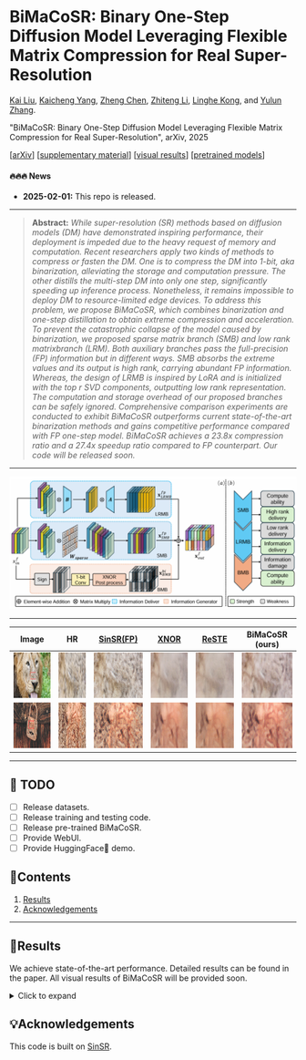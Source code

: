 # BiMaCoSR: Binary One-Step Diffusion Model Leveraging Flexible Matrix Compression for Real Super-Resolution

[Kai Liu](https://kai-liu001.github.io/), [Kaicheng Yang](https://racoonykc.github.io/), [Zheng Chen](https://zhengchen1999.github.io/), [Zhiteng Li](https://zhitengli.github.io/), [Linghe Kong](https://www.cs.sjtu.edu.cn/~linghe.kong/), and [Yulun Zhang](http://yulunzhang.com/).

"BiMaCoSR: Binary One-Step Diffusion Model Leveraging Flexible Matrix Compression for Real Super-Resolution", arXiv, 2025

[[arXiv]()] [[supplementary material]()] [[visual results]()] [[pretrained models]()]

#### 🔥🔥🔥 News

- **2025-02-01:** This repo is released.

---

> **Abstract:** *While super-resolution (SR) methods based on diffusion models (DM) have demonstrated inspiring performance, their deployment is impeded due to the heavy request of memory and computation. Recent researchers apply two kinds of methods to compress or fasten the DM. One is to compress the DM into 1-bit, aka binarization, alleviating the storage and computation pressure. The other distills the multi-step DM into only one step, significantly speeding up inference process. Nonetheless, it remains impossible to deploy DM to resource-limited edge devices. To address this problem, we propose BiMaCoSR, which combines binarization and one-step distillation to obtain extreme compression and acceleration. To prevent the catastrophic collapse of the model caused by binarization, we proposed sparse matrix branch (SMB) and low rank matrixbranch (LRM). Both auxiliary branches pass the full-precision (FP) information but in different ways. SMB absorbs the extreme values and its output is high rank, carrying abundant FP information. Whereas, the design of LRMB is inspired by LoRA and is initialized with the top r SVD components, outputting low rank representation. The computation and storage overhead of our proposed branches can be safely ignored. Comprehensive comparison experiments are conducted to exhibit BiMaCoSR outperforms current state-of-the-art binarization methods and gains competitive performance compared with FP one-step model. BiMaCoSR achieves a 23.8x compression ratio and a 27.4x speedup ratio compared to FP counterpart. Our code will be released soon.* 

---

![](figs/overview.png)

---

| Image | HR | [SinSR(FP)](https://github.com/wyf0912/SinSR) | [XNOR](https://arxiv.org/abs/1603.05279) |  [ReSTE](https://github.com/DravenALG/ReSTE)  | BiMaCoSR (ours) |
| :--: | :--: | :--: | :--: | :--: | :--: |
| <img src="figs/visual/0809_HR_with_box.png" height=80> | <img src="figs/visual/0809_HR.png" height=80> | <img src="figs/visual/0809_sinsr.png" height=80> | <img src="figs/visual/0809_XNOR.png" height=80> | <img src="figs/visual/0809_ReSTE.png" height=80> | <img src="figs/visual/0809_ours.png" height=80> |
| <img src="figs/visual/0885_HR_with_box.png" height=80> | <img src="figs/visual/0885_HR.png" height=80> | <img src="figs/visual/0885_sinsr.png" height=80> | <img src="figs/visual/0885_XNOR.png" height=80> | <img src="figs/visual/0885_ReSTE.png" height=80> | <img src="figs/visual/0885_ours.png" height=80> |

---

## 🔖 TODO

- [ ] Release datasets.
- [ ] Release training and testing code.
- [ ] Release pre-trained BiMaCoSR.
- [ ] Provide WebUI.
- [ ] Provide HuggingFace🤗 demo.

## 🔗Contents

1. [Results](#Results)
1. [Acknowledgements](#Acknowledgements)
<!-- 1. [Datasets](#Datasets)
1. [Models](#Models)
2. [Training](#Training)
3. [Testing](#Testing) -->

<!-- 6. [Citation](#Citation) -->


---

<!-- ## 📦Datasets

The datasets will be provided soon.

## Models

The pre-trained model will be provided soon.

## Training

The training code will be provided soon.

## Testing

The testing code will be provided soon. -->

## 🔎Results

We achieve state-of-the-art performance. Detailed results can be found in the paper. All visual results of BiMaCoSR will be provided soon.

<details>
<summary>Click to expand</summary>

- results in Table 1 of the main paper

<p align="center">
  <img width="900" src="figs/results.png">
</p>


- visual comparison (x4) in the main paper

<p align="center">
  <img width="900" src="figs/visual1.png">
</p>


- visual comparison (x4) in the supplementary material

<p align="center">
  <img width="900" src="figs/visual2.png">
  <img width="900" src="figs/visual3.png">
</p>
</details>

## 💡Acknowledgements

This code is built on [SinSR](https://github.com/wyf0912/SinSR).